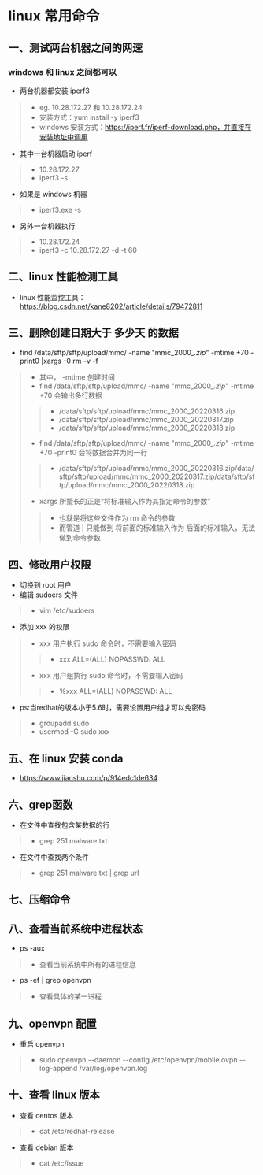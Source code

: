 # linux 常用命令
## 一、测试两台机器之间的网速
### windows 和 linux 之间都可以
+ 两台机器都安装 iperf3
>+ eg. 10.28.172.27 和 10.28.172.24
>+ 安装方式：yum install -y iperf3
>+ windows 安装方式：https://iperf.fr/iperf-download.php，并直接在安装地址中调用
+ 其中一台机器启动 iperf
>+ 10.28.172.27
>+ iperf3 -s
+ 如果是 windows 机器
>+ iperf3.exe -s
+ 另外一台机器执行
>+ 10.28.172.24
>+ iperf3 -c 10.28.172.27 -d -t 60
## 二、linux 性能检测工具
+ linux 性能监控工具：https://blog.csdn.net/kane8202/article/details/79472811
## 三、删除创建日期大于 多少天 的数据
+ find /data/sftp/sftp/upload/mmc/ -name "mmc_2000_*.zip*" -mtime +70 -print0 |xargs -0 rm -v -f
>+ 其中， -mtime 创建时间
>+ find /data/sftp/sftp/upload/mmc/ -name "mmc_2000_*.zip*" -mtime +70 会输出多行数据
>>+ /data/sftp/sftp/upload/mmc/mmc_2000_20220316.zip
>>+ /data/sftp/sftp/upload/mmc/mmc_2000_20220317.zip
>>+ /data/sftp/sftp/upload/mmc/mmc_2000_20220318.zip
>+ find /data/sftp/sftp/upload/mmc/ -name "mmc_2000_*.zip*" -mtime +70 -print0 会将数据合并为同一行
>>+ /data/sftp/sftp/upload/mmc/mmc_2000_20220316.zip/data/sftp/sftp/upload/mmc/mmc_2000_20220317.zip/data/sftp/sftp/upload/mmc/mmc_2000_20220318.zip
>+ xargs 所擅长的正是“将标准输入作为其指定命令的参数”
>>+ 也就是将这些文件作为 rm 命令的参数
>>+ 而管道 | 只能做到 将前面的标准输入作为 后面的标准输入，无法做到命令参数
## 四、修改用户权限
+ 切换到 root 用户
+ 编辑 sudoers 文件
>+ vim /etc/sudoers
+ 添加 xxx 的权限
>+ xxx 用户执行 sudo 命令时，不需要输入密码
>>+ xxx   ALL=(ALL)    NOPASSWD: ALL
>+ xxx 用户组执行 sudo 命令时，不需要输入密码
>>+ %xxx   ALL=(ALL)    NOPASSWD: ALL
+ ps:当redhat的版本小于5.6时，需要设置用户组才可以免密码
>+ groupadd sudo
>+ usermod -G sudo xxx
## 五、在 linux 安装 conda
+ https://www.jianshu.com/p/914edc1de634
## 六、grep函数
+ 在文件中查找包含某数据的行
>+ grep 251 malware.txt
+ 在文件中查找两个条件
>+ grep 251 malware.txt | grep url
## 七、压缩命令
## 八、查看当前系统中进程状态
+ ps -aux
>+ 查看当前系统中所有的进程信息
+ ps -ef | grep openvpn
>+ 查看具体的某一进程
## 九、openvpn 配置
+ 重启 openvpn
>+ sudo openvpn --daemon --config /etc/openvpn/mobile.ovpn --log-append /var/log/openvpn.log
## 十、查看 linux 版本
+ 查看 centos 版本
>+ cat /etc/redhat-release
+ 查看 debian 版本
>+ cat /etc/issue